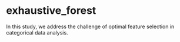 # exhaustive_forest
In this study, we address the challenge of optimal feature selection in categorical data analysis.
